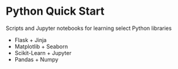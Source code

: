 # Python Quick Start
Scripts and Jupyter notebooks for learning select Python libraries

- Flask + Jinja
- Matplotlib + Seaborn
- Scikit-Learn + Jupyter
- Pandas + Numpy
